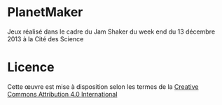 PlanetMaker
===========

Jeux réalisé dans le cadre du Jam Shaker du week end du 13 décembre 2013 à la Cité des Science

Licence
===========

Cette œuvre est mise à disposition selon les termes de la [Creative Commons Attribution 4.0 International](http://creativecommons.org/licenses/by-nc-sa/4.0/ "license")
